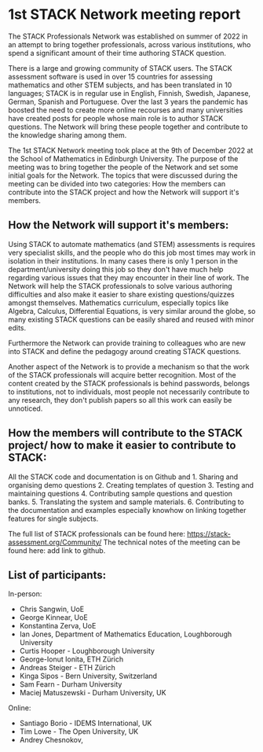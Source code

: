 # 1st STACK Network meeting report

The STACK Professionals Network was established on summer of 2022 in an attempt to bring together professionals, across various institutions, who spend a significant amount of their time authoring STACK question. 

There is a large and growing community of STACK users. The STACK assessment software is used in over 15 countries for assessing mathematics and other STEM subjects, and has been translated in 10 languages; STACK is in regular use in English, Finnish, Swedish, Japanese, German, Spanish and Portuguese.
Over the last 3 years the pandemic has boosted the need to create more online recourses and many universities have created posts for people whose main role is to author STACK questions. The Network will bring these people together and contribute to the knowledge sharing among them. 

The 1st STACK Network meeting took place at the 9th of December 2022 at the School of Mathematics in Edinburgh University. The purpose of the meeting was to bring together the people of the Network and set some initial goals for the Network. The topics that were discussed during the meeting can be divided into two categories: How the members can contribute into the STACK project and how the Network will support it's members. 

## How the Network will support it's members: 

Using STACK to automate mathematics (and STEM) assessments is requires very specialist skills, and the people who do this job most times may work in isolation in their institutions. In many cases there is only 1 person in the department/university doing this job so they don't have much help regarding various issues that they may encounter in their line of work. The Network will help the STACK professionals to solve various authoring difficulties and also make it easier to share existing questions/quizzes amongst themselves. Mathematics curriculum, especially topics like Algebra, Calculus, Differential Equations, is very similar around the globe, so many existing STACK questions can be easily shared and reused with minor edits. 

Furthermore the Network can provide training to colleagues who are new into STACK and define the pedagogy around creating STACK questions.

Another aspect of the Network is to provide a mechanism so that the work of the STACK professionals will acquire better recognition. Most of the content created by the STACK professionals is behind passwords, belongs to institutions, not to individuals, most people not necessarily contribute to any research, they don't publish papers so all this work can easily be unnoticed.


## How the members will contribute to the STACK project/ how to make it easier to contribute to STACK: 

All the STACK code and documentation is on Github and 
	1. Sharing and organising demo questions
	2. Creating templates of question
	3. Testing and maintaining questions
	4. Contributing sample questions and question banks.
	5. Translating the system and sample materials.
	6. Contributing to the documentation and examples especially knowhow on linking together features for single subjects.


The full list of STACK professionals can be found here: https://stack-assessment.org/Community/
The technical notes of the meeting can be found here: add link to github. 

## List of participants:

In-person:
* Chris Sangwin, UoE
* George Kinnear, UoE
* Konstantina Zerva, UoE
* Ian Jones, Department of Mathematics Education, Loughborough University
* Curtis Hooper - Loughborough University
* George-Ionut Ionita, ETH Zürich
* Andreas Steiger - ETH Zürich
* Kinga Sipos - Bern University, Switzerland
* Sam Fearn - Durham University
* Maciej Matuszewski - Durham University, UK

Online: 
* Santiago Borio - IDEMS International, UK
* Tim Lowe - The Open University, UK
* Andrey Chesnokov,
